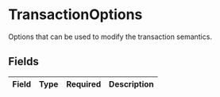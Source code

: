 # TransactionOptions

Options that can be used to modify the transaction semantics.


## Fields

| Field       | Type        | Required    | Description |
| ----------- | ----------- | ----------- | ----------- |